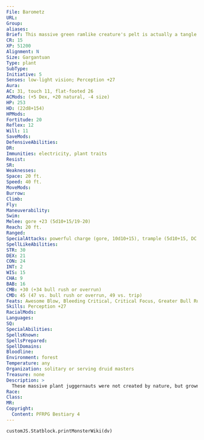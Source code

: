 ```yaml
---
File: Barometz
URL: 
Group: 
aliases: 
Brief: This massive green ramlike creature's pelt is actually a tangle of vines, and its horns are wickedly sharp wooden branches.
CR: 15
XP: 51200
Alignment: N
Size: Gargantuan
Type: plant
SubType: 
Initiative: 5
Senses: low-light vision; Perception +27
Aura: 
AC: 31, touch 11, flat-footed 26
ACMods: (+5 Dex, +20 natural, -4 size)
HP: 253
HD: (22d8+154)
HPMods: 
Fortitude: 20
Reflex: 12
Will: 11
SaveMods: 
DefensiveAbilities: 
DR: 
Immunities: electricity, plant traits
Resist: 
SR: 
Weaknesses: 
Space: 20 ft.
Speed: 40 ft.
MoveMods: 
Burrow: 
Climb: 
Fly: 
Maneuverability: 
Swim: 
Melee: gore +23 (5d10+15/19-20)
Reach: 20 ft.
Ranged: 
SpecialAttacks: powerful charge (gore, 10d10+15), trample (5d10+15, DC 31)
SpellLikeAbilities: 
STR: 30
DEX: 21
CON: 24
INT: 2
WIS: 15
CHA: 9
BAB: 16
CMB: +30 (+34 bull rush or overrun)
CMD: 45 (47 vs. bull rush or overrun, 49 vs. trip)
Feats: Awesome Blow, Bleeding Critical, Critical Focus, Greater Bull Rush, Greater Overrun, Improved Bull Rush, Improved Critical (gore), Improved Overrun, Iron Will, Power Attack, Weapon Focus (gore)
Skills: Perception +27
RacialMods: 
Languages: 
SQ: 
SpecialAbilities: 
SpellsKnown: 
SpellsPrepared: 
SpellDomains: 
Bloodline: 
Environment: forest
Temperature: any
Organization: solitary or serving druid masters
Treasure: none
Description: >
  These massive plant juggernauts were not created by nature, but grown by druids who use them as protectors and dispensers of savage judgment. Pruned into a form resembling a stout ram, a barometz is granted a degree of intelligence by natural spirits bound into its verdant bulk. Barometzes are typically found in the service of the powerful druids who cultivate them and help them protect sacred primeval forests.  GROWING A BAROMETZ  The process of growing a barometz has some similarities to making a construct, but doesn't require the Craft Construct feat. The process requires five cultivators. Typically, these are powerful druids, though anyone capable of making the required Knowledge checks and casting the required spells may attempt the process. Growing the body takes 1 year. One creator, typically the creature who becomes the barometz's master, cultivates an oak tree to be harvested for the horns. After harvest, the creator shapes the horns and strengthens them with an ironwood spell. Four cultivators plant four trees and weave a lattice from the branches. This frame supports the stone-and-ivy skin and provides the space in which the plant matter that will make up the barometz can grow. Each cultivator attempts a DC 25 Knowledge (nature) check when forming the body. If one or more of the checks fail, the plant withers and dies and the cultivators must begin anew. If the skill checks are successful, the cultivators then perform a special ritual within a day of the cultivation. This ritual takes 24 hours to perform and must be led by the creature that is to become the master of the barometz. At the ritual's climax, there's a 50% chance that the attempt to create a barometz succeeds-if this final check fails, no appropriate spirit is close enough to answer the call. The plant body rots and the creators must begin anew with fresh materials. At the GM's discretion, this final chance for success might increase to 75% or even 100% for particularly magical areas where the necessary spirits are more common. Discovering such a rare and magical site should be the focus of its own adventure.  BAROMETZ  CL 15th; Price 80,500 RITUAL Requirements Knowledge (nature) 15 ranks, plant growth, entangle, ironwood, summon nature's ally VII; Skill Knowledge (nature) DC 25; Cost: 40,200 gp
Race: 
Class: 
MR: 
Copyright:
  Content: PFRPG Bestiary 4
---
```

```dataviewjs
customJS.Statblock.printMonsterWiki(dv)
```
